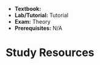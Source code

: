 - **Textbook:** 
- **Lab/Tutorial:** Tutorial
- **Exam:** Theory
- **Prerequisites:** N/A

# Study Resources
